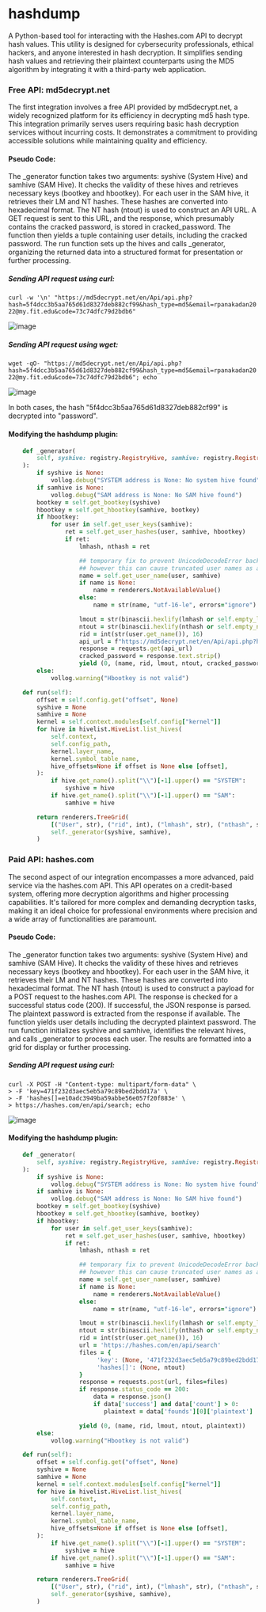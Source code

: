 # hashdump
A Python-based tool for interacting with the Hashes.com API to decrypt hash values. This utility is designed for cybersecurity professionals, ethical hackers, and anyone interested in hash decryption. It simplifies sending hash values and retrieving their plaintext counterparts using the MD5 algorithm by integrating it with a third-party web application. 

### Free API: md5decrypt.net

The first integration involves a free API provided by md5decrypt.net, a widely recognized platform for its efficiency in decrypting md5 hash type. This integration primarily serves users requiring basic hash decryption services without incurring costs. It demonstrates a commitment to providing accessible solutions while maintaining quality and efficiency.

#### Pseudo Code:
The _generator function takes two arguments: syshive (System Hive) and samhive (SAM Hive).
It checks the validity of these hives and retrieves necessary keys (bootkey and hbootkey).
For each user in the SAM hive, it retrieves their LM and NT hashes.
These hashes are converted into hexadecimal format.
The NT hash (ntout) is used to construct an API URL.
A GET request is sent to this URL, and the response, which presumably contains the cracked password, is stored in cracked_password.
The function then yields a tuple containing user details, including the cracked password.
The run function sets up the hives and calls _generator, organizing the returned data into a structured format for presentation or further processing.

##### Sending API request using curl:

``` curl -w '\n' "https://md5decrypt.net/en/Api/api.php?hash=5f4dcc3b5aa765d61d8327deb882cf99&hash_type=md5&email=rpanakadan2022@my.fit.edu&code=73c74dfc79d2bdb6" ```

![image](https://github.com/Rusheelraj/hashdump/assets/30828807/f892d7ef-80be-4342-87b3-eaeace94d054)

##### Sending API request using wget:

``` wget -qO- "https://md5decrypt.net/en/Api/api.php?hash=5f4dcc3b5aa765d61d8327deb882cf99&hash_type=md5&email=rpanakadan2022@my.fit.edu&code=73c74dfc79d2bdb6"; echo ```

![image](https://github.com/Rusheelraj/hashdump/assets/30828807/38a75f93-9621-4267-b31c-4bb86a48fca1)

In both cases, the hash "5f4dcc3b5aa765d61d8327deb882cf99" is decrypted into "password".

#### Modifying the hashdump plugin:

```ruby
    def _generator(
        self, syshive: registry.RegistryHive, samhive: registry.RegistryHive
    ):
        if syshive is None:
            vollog.debug("SYSTEM address is None: No system hive found")
        if samhive is None:
            vollog.debug("SAM address is None: No SAM hive found")
        bootkey = self.get_bootkey(syshive)
        hbootkey = self.get_hbootkey(samhive, bootkey)
        if hbootkey:
            for user in self.get_user_keys(samhive):
                ret = self.get_user_hashes(user, samhive, hbootkey)
                if ret:
                    lmhash, nthash = ret

                    ## temporary fix to prevent UnicodeDecodeError backtraces
                    ## however this can cause truncated user names as a result
                    name = self.get_user_name(user, samhive)
                    if name is None:
                        name = renderers.NotAvailableValue()
                    else:
                        name = str(name, "utf-16-le", errors="ignore")

                    lmout = str(binascii.hexlify(lmhash or self.empty_lm), "latin-1")
                    ntout = str(binascii.hexlify(nthash or self.empty_nt), "latin-1")
                    rid = int(str(user.get_name()), 16)
                    api_url = f"https://md5decrypt.net/en/Api/api.php?hash={ntout}&hash_type=md5&email=rpanakadan2022@my.fit.edu&code=73c74dfc79d2bdb6"
                    response = requests.get(api_url)
                    cracked_password = response.text.strip()
                    yield (0, (name, rid, lmout, ntout, cracked_password))
        else:
            vollog.warning("Hbootkey is not valid")

    def run(self):
        offset = self.config.get("offset", None)
        syshive = None
        samhive = None
        kernel = self.context.modules[self.config["kernel"]]
        for hive in hivelist.HiveList.list_hives(
            self.context,
            self.config_path,
            kernel.layer_name,
            kernel.symbol_table_name,
            hive_offsets=None if offset is None else [offset],
        ):
            if hive.get_name().split("\\")[-1].upper() == "SYSTEM":
                syshive = hive
            if hive.get_name().split("\\")[-1].upper() == "SAM":
                samhive = hive

        return renderers.TreeGrid(
            [("User", str), ("rid", int), ("lmhash", str), ("nthash", str), ("cracked_password", str)],
            self._generator(syshive, samhive),
        )

```

### Paid API: hashes.com

The second aspect of our integration encompasses a more advanced, paid service via the hashes.com API. This API operates on a credit-based system, offering more decryption algorithms and higher processing capabilities. It's tailored for more complex and demanding decryption tasks, making it an ideal choice for professional environments where precision and a wide array of functionalities are paramount.

#### Pseudo Code:
The _generator function takes two arguments: syshive (System Hive) and samhive (SAM Hive).
It checks the validity of these hives and retrieves necessary keys (bootkey and hbootkey).
For each user in the SAM hive, it retrieves their LM and NT hashes.
These hashes are converted into hexadecimal format.
The NT hash (ntout) is used to construct a payload for a POST request to the hashes.com API.
The response is checked for a successful status code (200). If successful, the JSON response is parsed.
The plaintext password is extracted from the response if available.
The function yields user details including the decrypted plaintext password.
The run function initializes syshive and samhive, identifies the relevant hives, and calls _generator to process each user.
The results are formatted into a grid for display or further processing.

##### Sending API request using curl:

```
curl -X POST -H "Content-type: multipart/form-data" \
> -F 'key=471f232d3aec5eb5a79c89bed2bdd17a' \
> -F 'hashes[]=e10adc3949ba59abbe56e057f20f883e' \
> https://hashes.com/en/api/search; echo
```

![image](https://github.com/Rusheelraj/hashdump/assets/30828807/f4113967-d88b-4bf3-adb8-6f3833927b4d)

#### Modifying the hashdump plugin:

```ruby
    def _generator(
        self, syshive: registry.RegistryHive, samhive: registry.RegistryHive
    ):
        if syshive is None:
            vollog.debug("SYSTEM address is None: No system hive found")
        if samhive is None:
            vollog.debug("SAM address is None: No SAM hive found")
        bootkey = self.get_bootkey(syshive)
        hbootkey = self.get_hbootkey(samhive, bootkey)
        if hbootkey:
            for user in self.get_user_keys(samhive):
                ret = self.get_user_hashes(user, samhive, hbootkey)
                if ret:
                    lmhash, nthash = ret

                    ## temporary fix to prevent UnicodeDecodeError backtraces
                    ## however this can cause truncated user names as a result
                    name = self.get_user_name(user, samhive)
                    if name is None:
                        name = renderers.NotAvailableValue()
                    else:
                        name = str(name, "utf-16-le", errors="ignore")

                    lmout = str(binascii.hexlify(lmhash or self.empty_lm), "latin-1")
                    ntout = str(binascii.hexlify(nthash or self.empty_nt), "latin-1")
                    rid = int(str(user.get_name()), 16)
                    url = 'https://hashes.com/en/api/search'
                    files = {
                         'key': (None, '471f232d3aec5eb5a79c89bed2bdd17a'),
                         'hashes[]': (None, ntout)
                    }
                    response = requests.post(url, files=files)
                    if response.status_code == 200:
                        data = response.json()
                        if data['success'] and data['count'] > 0:
                           plaintext = data['founds'][0]['plaintext']

                    yield (0, (name, rid, lmout, ntout, plaintext))
        else:
            vollog.warning("Hbootkey is not valid")

    def run(self):
        offset = self.config.get("offset", None)
        syshive = None
        samhive = None
        kernel = self.context.modules[self.config["kernel"]]
        for hive in hivelist.HiveList.list_hives(
            self.context,
            self.config_path,
            kernel.layer_name,
            kernel.symbol_table_name,
            hive_offsets=None if offset is None else [offset],
        ):
            if hive.get_name().split("\\")[-1].upper() == "SYSTEM":
                syshive = hive
            if hive.get_name().split("\\")[-1].upper() == "SAM":
                samhive = hive

        return renderers.TreeGrid(
            [("User", str), ("rid", int), ("lmhash", str), ("nthash", str), ("plaintext", str)],
            self._generator(syshive, samhive),
        )

```







